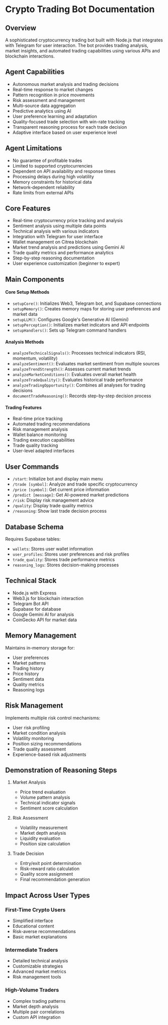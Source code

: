 # Crypto Trading Bot Documentation

## Overview
A sophisticated cryptocurrency trading bot built with Node.js that integrates with Telegram for user interaction. The bot provides trading analysis, market insights, and automated trading capabilities using various APIs and blockchain interactions.

## Agent Capabilities
- Autonomous market analysis and trading decisions
- Real-time response to market changes
- Pattern recognition in price movements
- Risk assessment and management
- Multi-source data aggregation
- Predictive analytics using AI
- User preference learning and adaptation
- Quality-focused trade selection with win-rate tracking
- Transparent reasoning process for each trade decision
- Adaptive interface based on user experience level

## Agent Limitations
- No guarantee of profitable trades
- Limited to supported cryptocurrencies
- Dependent on API availability and response times
- Processing delays during high volatility
- Memory constraints for historical data
- Network-dependent reliability
- Rate limits from external APIs

## Core Features
- Real-time cryptocurrency price tracking and analysis
- Sentiment analysis using multiple data points
- Technical analysis with various indicators
- Integration with Telegram for user interface
- Wallet management on Citrea blockchain
- Market trend analysis and predictions using Gemini AI
- Trade quality metrics and performance analytics
- Step-by-step reasoning documentation
- User experience customization (beginner to expert)

## Main Components

#### Core Setup Methods
- `setupCore()`: Initializes Web3, Telegram bot, and Supabase connections
- `setupMemory()`: Creates memory maps for storing user preferences and market data
- `setupLLM()`: Configures Google's Generative AI (Gemini)
- `setupPerception()`: Initializes market indicators and API endpoints
- `setupHandlers()`: Sets up Telegram command handlers

#### Analysis Methods
- `analyzeTechnicalSignals()`: Processes technical indicators (RSI, momentum, volatility)
- `analyzeSentiment()`: Evaluates market sentiment from multiple sources
- `analyzeTrendStrength()`: Assesses current market trends
- `analyzeMarketConditions()`: Evaluates overall market health
- `analyzeTradeQuality()`: Evaluates historical trade performance
- `analyzeTradingOpportunity()`: Combines all analyses for trading decisions
- `documentTradeReasoning()`: Records step-by-step decision process

#### Trading Features
- Real-time price tracking
- Automated trading recommendations
- Risk management analysis
- Wallet balance monitoring
- Trading execution capabilities
- Trade quality tracking
- User-level adapted interfaces

## User Commands
- `/start`: Initialize bot and display main menu
- `/trade [symbol]`: Analyze and trade specific cryptocurrency
- `/price [symbol]`: Get current price information
- `/predict [message]`: Get AI-powered market predictions
- `/risk`: Display risk management advice
- `/quality`: Display trade quality metrics
- `/reasoning`: Show last trade decision process

## Database Schema
Requires Supabase tables:
- `wallets`: Stores user wallet information
- `user_profiles`: Stores user preferences and risk profiles
- `trade_quality`: Stores trade performance metrics
- `reasoning_logs`: Stores decision-making processes

## Technical Stack
- Node.js with Express
- Web3.js for blockchain interaction
- Telegram Bot API
- Supabase for database
- Google Gemini AI for analysis
- CoinGecko API for market data

## Memory Management
Maintains in-memory storage for:
- User preferences
- Market patterns
- Trading history
- Price history
- Sentiment data
- Quality metrics
- Reasoning logs

## Risk Management
Implements multiple risk control mechanisms:
- User risk profiling
- Market condition analysis
- Volatility monitoring
- Position sizing recommendations
- Trade quality assessment
- Experience-based risk adjustments
## Demonstration of Reasoning Steps
1. Market Analysis
    - Price trend evaluation
    - Volume pattern analysis
    - Technical indicator signals
    - Sentiment score calculation

2. Risk Assessment
    - Volatility measurement
    - Market depth analysis
    - Liquidity evaluation
    - Position size calculation

3. Trade Decision
    - Entry/exit point determination
    - Risk-reward ratio calculation
    - Quality score assignment
    - Final recommendation generation

## Impact Across User Types

### First-Time Crypto Users
- Simplified interface
- Educational content
- Risk-averse recommendations
- Basic market explanations

### Intermediate Traders
- Detailed technical analysis
- Customizable strategies
- Advanced market metrics
- Risk management tools

### High-Volume Traders
- Complex trading patterns
- Market depth analysis
- Multiple pair correlations
- Custom API integration